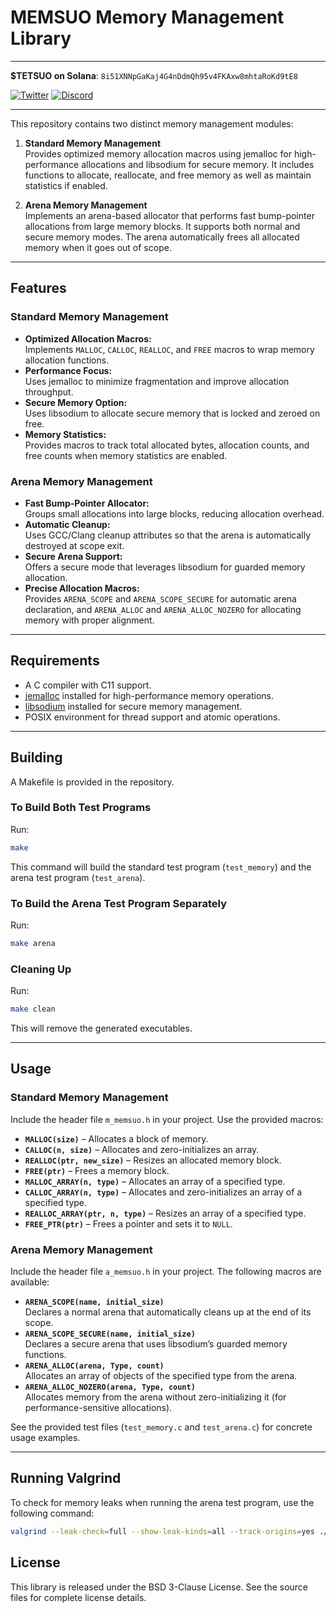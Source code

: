 # MEMSUO Memory Management Library

---

**$TETSUO on Solana**: `8i51XNNpGaKaj4G4nDdmQh95v4FKAxw8mhtaRoKd9tE8`

[![Twitter](https://img.shields.io/badge/Twitter-Follow%20%407etsuo-1DA1F2)](https://x.com/7etsuo)
[![Discord](https://img.shields.io/badge/Discord-Join%20Our%20Community-7289DA)](https://discord.gg/tetsuo-ai)

---

This repository contains two distinct memory management modules:

1. **Standard Memory Management**  
   Provides optimized memory allocation macros using jemalloc for high-performance allocations and libsodium for secure memory. It includes functions to allocate, reallocate, and free memory as well as maintain statistics if enabled.

2. **Arena Memory Management**  
   Implements an arena-based allocator that performs fast bump-pointer allocations from large memory blocks. It supports both normal and secure memory modes. The arena automatically frees all allocated memory when it goes out of scope.

---

## Features

### Standard Memory Management
- **Optimized Allocation Macros:**  
  Implements `MALLOC`, `CALLOC`, `REALLOC`, and `FREE` macros to wrap memory allocation functions.
- **Performance Focus:**  
  Uses jemalloc to minimize fragmentation and improve allocation throughput.
- **Secure Memory Option:**  
  Uses libsodium to allocate secure memory that is locked and zeroed on free.
- **Memory Statistics:**  
  Provides macros to track total allocated bytes, allocation counts, and free counts when memory statistics are enabled.

### Arena Memory Management
- **Fast Bump-Pointer Allocator:**  
  Groups small allocations into large blocks, reducing allocation overhead.
- **Automatic Cleanup:**  
  Uses GCC/Clang cleanup attributes so that the arena is automatically destroyed at scope exit.
- **Secure Arena Support:**  
  Offers a secure mode that leverages libsodium for guarded memory allocation.
- **Precise Allocation Macros:**  
  Provides `ARENA_SCOPE` and `ARENA_SCOPE_SECURE` for automatic arena declaration, and `ARENA_ALLOC` and `ARENA_ALLOC_NOZERO` for allocating memory with proper alignment.

---

## Requirements

- A C compiler with C11 support.
- [jemalloc](http://jemalloc.net/) installed for high-performance memory operations.
- [libsodium](https://libsodium.gitbook.io/doc/) installed for secure memory management.
- POSIX environment for thread support and atomic operations.

---

## Building

A Makefile is provided in the repository.

### To Build Both Test Programs
Run:
```bash
make
```
This command will build the standard test program (`test_memory`) and the arena test program (`test_arena`).

### To Build the Arena Test Program Separately
Run:
```bash
make arena
```

### Cleaning Up
Run:
```bash
make clean
```
This will remove the generated executables.

---

## Usage

### Standard Memory Management

Include the header file `m_memsuo.h` in your project. Use the provided macros:
- **`MALLOC(size)`** – Allocates a block of memory.
- **`CALLOC(n, size)`** – Allocates and zero-initializes an array.
- **`REALLOC(ptr, new_size)`** – Resizes an allocated memory block.
- **`FREE(ptr)`** – Frees a memory block.
- **`MALLOC_ARRAY(n, type)`** – Allocates an array of a specified type.
- **`CALLOC_ARRAY(n, type)`** – Allocates and zero-initializes an array of a specified type.
- **`REALLOC_ARRAY(ptr, n, type)`** – Resizes an array of a specified type.
- **`FREE_PTR(ptr)`** – Frees a pointer and sets it to `NULL`.

### Arena Memory Management

Include the header file `a_memsuo.h` in your project. The following macros are available:
- **`ARENA_SCOPE(name, initial_size)`**  
  Declares a normal arena that automatically cleans up at the end of its scope.
- **`ARENA_SCOPE_SECURE(name, initial_size)`**  
  Declares a secure arena that uses libsodium’s guarded memory functions.
- **`ARENA_ALLOC(arena, Type, count)`**  
  Allocates an array of objects of the specified type from the arena.
- **`ARENA_ALLOC_NOZERO(arena, Type, count)`**  
  Allocates memory from the arena without zero-initializing it (for performance-sensitive allocations).

See the provided test files (`test_memory.c` and `test_arena.c`) for concrete usage examples.

---

## Running Valgrind

To check for memory leaks when running the arena test program, use the following command:
```bash
valgrind --leak-check=full --show-leak-kinds=all --track-origins=yes ./test_arena
```

## License

This library is released under the BSD 3-Clause License. See the source files for complete license details.